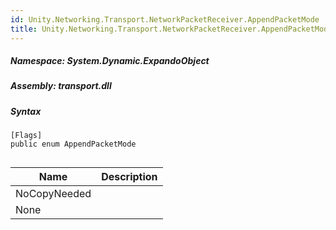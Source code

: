 ```yaml
---  
id: Unity.Networking.Transport.NetworkPacketReceiver.AppendPacketMode  
title: Unity.Networking.Transport.NetworkPacketReceiver.AppendPacketMode  
---
```


<div class="markdown level0 summary">

</div>

<div class="markdown level0 conceptual">

</div>

##### **Namespace**: System.Dynamic.ExpandoObject

##### **Assembly**: transport.dll

##### Syntax

``` lang-csharp
[Flags]
public enum AppendPacketMode
```

## 

| Name         | Description |
|--------------|-------------|
| NoCopyNeeded |             |
| None         |             |
